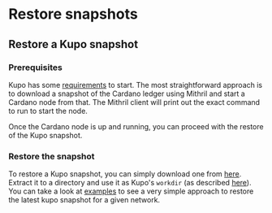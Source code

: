 # Restore snapshots

## Restore a Kupo snapshot

### Prerequisites

Kupo has some [requirements](https://cardanosolutions.github.io/kupo/#section/Getting-started) to start. The most straightforward approach is to download a snapshot of the Cardano ledger using Mithril and start a Cardano node from that. The Mithril client will print out the exact command to run to start the node.

Once the Cardano node is up and running, you can proceed with the restore of the Kupo snapshot.

### Restore the snapshot

To restore a Kupo snapshot, you can simply download one from [here](https://cardanow.staging.mlabs.city/available-snapshots.json). Extract it to a directory and use it as Kupo's `workdir` (as described [here](https://cardanosolutions.github.io/kupo/#section/Getting-started/-in-memory-workdir-dir)).
You can take a look at [examples](../examples) to see a very simple approach to restore the latest kupo snapshot for a given network.

